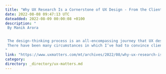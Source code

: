 ```yaml
---
title: "Why UX Research Is a Cornerstone of UX Design - From the Client’s Perspective"
date: 2022-08-08 09:47:13 UTC
dateadded: 2022-08-09 00:00:08 +0100
description: "
 By Manik Arora 


 The design-thinking process is an all-encompassing journey that UX designers and their clients undertake when they conceive of, design, and build a new digital product, service, or communication or   revamp an existing one. However, by virtue of this process being greater than the sum of its parts, our clients—who don’t work within the sphere of design—often underestimate the importance of its individual components. However, conveying the importance of  individual UX methods to a client can be an uphill task—on top of  persuading them to see the value of the design-thinking process itself, which presents its own unique challenges. 
 There have been many circumstances in which I’ve had to convince clients to go forward with UX research, so I’ve gained quite a good understanding of how to do this over the years. In this column, I’ll break down the many benefits of UX research, then go one step further by describing how UX designers can convey the value of UX research to their clients, who may be apprehensive about conducting research. Read More 
"
link: "https://www.uxmatters.com/mt/archives/2022/08/why-ux-research-is-a-cornerstone-of-ux-design-from-the-clients-perspective.php"
category:
directory: _directory/ux-matters.md
---
```

